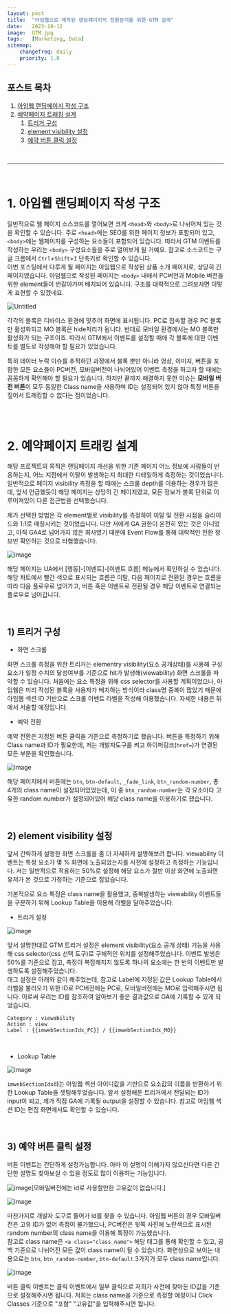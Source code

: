 ```yaml
---
layout: post
title:  "아임웹으로 제작된 랜딩페이지의 전환분석을 위한 GTM 설계"
date:   2023-10-12
image:  GTM.jpg
tags:   [Marketing, Data]
sitemap:
    changefreq: daily
    priority: 1.0
---
```


## 포스트 목차
1. [아임웹 랜딩페이지 작성 구조](#1-아임웹-랜딩페이지-작성-구조)  
2. [예약페이지 트래킹 설계](#2-예약페이지-트래킹-설계)  
    1) [트리거 구성](#1-트리거-구성)  
    2) [element visibility 설정](#2-element-visibility-설정)  
    3) [예약 버튼 클릭 설정](#3-예약-버튼-클릭-설정)  

<br>

---

<br>

# 1. 아임웹 랜딩페이지 작성 구조


일반적으로 웹 페이지 소스코드를 열어보면 크게 `<head>`와 `<body>`로 나뉘어져 있는 것을 확인할 수 있습니다. 주로 `<head>`에는 SEO를 위한 페이지 정보가 포함되어 있고, `<body>`에는 웹페이지를 구성하는 요소들이 포함되어 있습니다. 따라서 GTM 이벤트를 작성하는 우리는 `<body>` 구성요소들을 주로 열어보게 될 거예요. 참고로 소스코드는 구글 크롬에서 `Ctrl`+`Shift`+`I` 단축키로 확인할 수 있습니다.  
이번 포스팅에서 다루게 될 페이지는 아임웹으로 작성된 상품 소개 페이지로, 상당히 긴 페이지였습니다. 아임웹으로 작성된 페이지는 `<body>` 내에서 PC버전과 Mobile 버전을 위한 element들이 번갈아가며 배치되어 있습니다. 구조를 대략적으로 그려보자면 이렇게 표현할 수 있겠네요.  


![Untitled](https://github.com/user-attachments/assets/1f0f2fd8-97c0-44ce-aadc-99bbe623bb5b)


각각의 블록은 디바이스 환경에 맞추어 화면에 표시됩니다. PC로 접속할 경우 PC 블록만 활성화되고 MO 블록은 hide처리가 됩니다. 반대로 모바일 환경에서는 MO 블록만 활성화가 되는 구조이죠. 따라서 GTM에서 이벤트를 설정할 때에 각 블록에 대한 이벤트를 별도로 작성해야 할 필요가 있었습니다.

특히 데이터 누락 이슈를 추적하던 과정에서 블록 뿐만 아니라 영상, 이미지, 버튼을 포함한 모든 요소들이 PC버전, 모바일버전이 나뉘어있어 이벤트 측정을 하고자 할 때에는 꼼꼼하게 확인해야 할 필요가 있습니다. 하지만 끝까지 해결하지 못한 이슈는 **모바일 버전 버튼**이 모두 동일한 Class name을 사용하며 ID는 설정되어 있지 않아 특정 버튼을 짚어서 트래킹할 수 없다는 점이었습니다.  

<br><br>

# 2. 예약페이지 트래킹 설계


해당 프로젝트의 목적은 랜딩페이지 개선을 위한 기존 페이지 어느 정보에 사람들이 반응하는지, 어느 지점에서 이탈이 발생하는지 최대한 디테일하게 측정하는 것이었습니다. 일반적으로 페이지 visibility 측정을 할 때에는 스크롤 depth를 이용하는 경우가 많은데, 앞서 언급했듯이 해당 페이지는 상당히 긴 페이지였고, 모든 정보가 블록 단위로 이루어져있어 다른 접근법을 선택했습니다.  

제가 선택한 방법은 각 element별로 visibility를 측정하여 이탈 및 전환 시점을 슬라이드와 1:1로 매칭시키는 것이었습니다. 다만 저에게 GA 권한이 온전히 있는 것은 아니었고, 아직 GA4로 넘어가지 않은 회사였기 때문에 Event Flow를 통해 대략적인 전환 정보만 확인하는 것으로 타협했습니다.  


![image](https://github.com/user-attachments/assets/997b9869-1c0f-4a75-a968-ec9812d62d66)


해당 페이지는 UA에서 [행동]-[이벤트]-[이벤트 흐름] 메뉴에서 확인하실 수 있습니다. 해당 차트에서 빨간 색으로 표시되는 흐름은 이탈, 다음 페이지로 전환된 경우는 흐름을 따라 다음 플로우로 넘어가고, 버튼 혹은 이벤트로 전환될 경우 해당 이벤트로 연결되는 플로우로 넘어갑니다.  

<br>

## 1) 트리거 구성

- 화면 스크롤

화면 스크롤 측정을 위한 트리거는 elementry visibility(요소 공개상태)를 사용해 구성요소가 일정 수치의 달성여부를 기준으로 hit가 발생해(viewability) 화면 스크롤을 파악할 수 있습니다. 처음에는 요소 특정을 위해 css selector를 사용할 계획이었으나, 아입웹은 미리 작성된 블록을 사용자가 배치하는 방식이라 class명 중복이 많았기 때문에 아임웹 섹션 ID 기반으로 스크롤 이벤트 라벨을 작성해 이용했습니다. 자세한 내용은 뒤에서 서술할 예정입니다.  


- 예약 전환

예약 전환은 지정된 버튼 클릭을 기준으로 측정하기로 했습니다. 버튼을 특정하기 위해 Class name과 ID가 필요한데, 저는 개발자도구를 켜고 하이퍼링크(`href=`)가 연결된 모든 부분을 확인했습니다.  

![image](https://github.com/user-attachments/assets/e05830c9-f80a-4981-b148-cc2891aeac66)

해당 페이지에서 버튼에는 `btn`, `btn-default`, `_fade_link`, `btn_random-number`, 총 4개의 class name이 설정되어있었는데, 이 중 `btn_random-number`는 각 요소마다 고유한 random number가 설정되어있어 해당 class name을 이용하기로 했습니다.  

<br>

## 2) element visibility 설정

앞서 간략하게 설명한 화면 스크롤을 좀 더 자세하게 설명해보려 합니다. viewability 이벤트는 특정 요소가 몇 % 화면에 노출되었는지를 사전에 설정하고 측정하는 기능입니다. 저는 일반적으로 적용하는 50%로 설정해 해당 요소가 절반 이상 화면에 노출되면 유저가 본 것으로 가정하는 기준으로 잡았습니다.  

기본적으로 요소 특정은 class name을 활용했고, 중복발생하는 viewability 이벤트들을 구분하기 위해 Lookup Table을 이용해 라벨을 달아주었습니다.  


- 트리거 설정

![image](https://github.com/user-attachments/assets/bf0acdb0-49ab-469b-bce4-a888c944d35a)

앞서 설명한대로 GTM 트리거 설정은 element visibility(요소 공개 상태) 기능을 사용해 css selector(css 선택 도구)로 구체적인 위치를 설정해주었습니다. 이벤트 발생은 50%를 기준으로 잡고, 측정이 복잡해지지 않도록 하나의 요소에는 한 번의 이벤트만 발생하도록 설정해주었습니다.  
태그 설정은 아래와 같이 해주었는데, 참고로 Label에 지정된 값은 Lookup Table에서 라벨을 불러오기 위한 ID로 PC버전에는 PC로, 모바일버전에는 MO로 입력해주시면 됩니다. 이로써 우리는 ID를 참조하여 알아보기 좋은 결과값으로 GA에 기록할 수 있게 되었습니다.  

```
Category : viewability  
Action : view  
Label : {{imwebSectionIdx_PC}} / {{imwebSectionIdx_MO}}  
```

<br>

- Lookup Table

![image](https://github.com/user-attachments/assets/029d5bda-96b9-4131-b0e5-eb8e0a52114d)

`imwebSectionIdx`라는 아임웹 섹션 아이디값을 기반으로 요소값의 이름을 반환하기 위한 Lookup Table을 셋팅해두었습니다. 앞서 설정해둔 트리거에서 전달되는 ID가 input이 되고, 제가 직접 GA에 기록될 output을 설정할 수 있습니다. 참고로 아임웹 섹션 ID는 편집 화면에서도 확인할 수 있습니다.

<br>

## 3) 예약 버튼 클릭 설정

버튼 이벤트는 간단하게 설정가능합니다. 아마 이 설명이 이해가지 않으신다면 다른 간단한 설명도 찾아보실 수 있을 정도로 많이 이용하는 기능입니다.  


![image](https://github.com/user-attachments/assets/0023b4c5-f2ea-4c81-8cce-92b11152b63b)[모바일버전에는 id로 사용할만한 고유값이 없습니다.]

![image](https://github.com/user-attachments/assets/6bac5b9c-36e7-48da-8298-be513becbf76)


마찬가지로 개발자 도구로 들어가 id를 찾을 수 있습니다. 아임웹 버튼의 경우 모바일버전은 고유 ID가 없어 측정이 불가했으나, PC버전은 윗쪽 사진에 노란색으로 표시된 random number의 class name을 이용해 특정이 가능했습니다.  
참고로 class name은 `<a class="class_name">` 해당 태그를 통해 확인할 수 있고, 공백 기준으로 나뉘어진 모든 값이 class name이 될 수 있습니다. 화면상으로 보이는 내용으로는 `btn`, `btn_random-number`, `btn-default` 3가지가 모두 class name입니다.  


![image](https://github.com/user-attachments/assets/9ea311d6-b499-4f21-aaba-36fa20ad81c2)

버튼 클릭 이벤트는 클릭 이벤트에서 일부 클릭으로 저희가 사전에 찾아둔 ID값을 기준으로 설정해주시면 됩니다. 저희는 class name을 기준으로 측정할 예정이니 Click Classes 기준으로 "포함" "고유값"을 입력해주시면 됩니다.